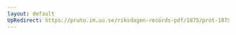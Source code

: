 ```yaml
---
layout: default
UpRedirect: https://pruto.im.uu.se/riksdagen-records-pdf/1875/prot-1875--ak--002/prot-1875--ak--002_019.pdf
---
```

